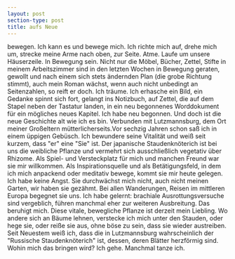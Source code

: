 ```yaml
---
layout: post
section-type: post
title: aufs Neue
---
```

bewegen.
Ich kann es und bewege mich. Ich richte mich auf, drehe mich um, strecke meine Arme nach oben, zur Seite. Atme. Laufe um unsere Häuserzeile. In Bewegung sein. Nicht nur die Möbel, Bücher, Zettel, Stifte in meinem Arbeitszimmer sind in den letzten Wochen in Bewegung geraten, gewollt und nach einem sich stets ändernden Plan (die grobe Richtung stimmt), auch mein Roman wächst, wenn auch nicht unbedingt an Seitenzahlen, so reift er doch.
Ich träume. Ich erhasche ein Bild, ein Gedanke spinnt sich fort, gelangt ins Notizbuch, auf Zettel, die auf dem Stapel neben der Tastatur landen, in ein neu begonnenes Worddokument für ein mögliches neues Kapitel. Ich habe neu begonnen.
Und doch ist die neue Geschichte alt wie ich es bin. Verbunden mit Lutzmannsburg, dem Ort meiner Großeltern mütterlicherseits.Vor sechzig Jahren schon saß ich in einem üppigen Gebüsch. Ich bewundere seine Vitalität und weiß seit kurzem, dass "er" eine "Sie" ist. Der japanische Staudenknöterich ist bei uns die weibliche Pflanze und vermehrt sich ausschließlich vegetativ über Rhizome. Als Spiel- und Versteckplatz für mich und manchen Freund war sie mir willkommen. Als Inspirationsquelle und als Betätigungsfeld, in dem ich mich anpackend oder meditativ bewege, kommt sie mir heute gelegen.
Ich habe keine Angst. Sie durchwächst mich nicht, auch nicht meinen Garten, wir haben sie gezähmt. Bei allen Wanderungen, Reisen im mittleren Europa begegnet sie uns. Ich habe gelernt: brachiale Ausrottungsversuche sind vergeblich, führen manchmal eher zur weiteren Ausbreitung. Das beruhigt mich.
Diese vitale, bewegliche Pflanze ist derzeit mein Liebling. Wo andere sich an Bäume lehnen, verstecke ich mich unter den Stauden, oder hege sie, oder reiße sie aus, ohne böse zu sein, dass sie wieder austreiben. Seit Neuestem weiß ich, dass die in Lutzmannsburg wahrscheinlich der "Russische Staudenknöterich" ist, dessen, deren Blätter herzförmig sind. Wohin mich das bringen wird?
Ich gehe. Manchmal tanze ich.
